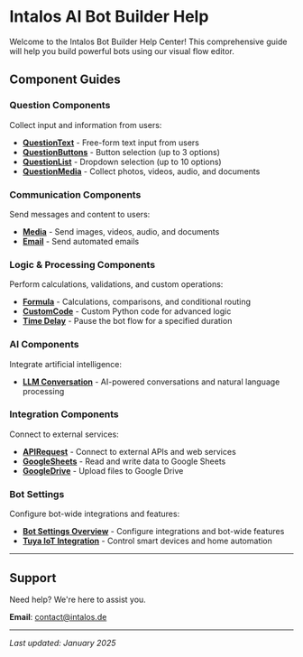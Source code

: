 # Intalos AI Bot Builder Help

Welcome to the Intalos Bot Builder Help Center! This comprehensive guide will help you build powerful bots using our visual flow editor.

## Component Guides

### Question Components
Collect input and information from users:

- [**QuestionText**](question-text.md) - Free-form text input from users
- [**QuestionButtons**](question-buttons.md) - Button selection (up to 3 options)
- [**QuestionList**](question-list.md) - Dropdown selection (up to 10 options)
- [**QuestionMedia**](question-media.md) - Collect photos, videos, audio, and documents

### Communication Components
Send messages and content to users:

- [**Media**](media.md) - Send images, videos, audio, and documents
- [**Email**](email.md) - Send automated emails

### Logic & Processing Components
Perform calculations, validations, and custom operations:

- [**Formula**](formula.md) - Calculations, comparisons, and conditional routing
- [**CustomCode**](custom-code.md) - Custom Python code for advanced logic
- [**Time Delay**](time-delay.md) - Pause the bot flow for a specified duration

### AI Components
Integrate artificial intelligence:

- [**LLM Conversation**](llm-conversation.md) - AI-powered conversations and natural language processing

### Integration Components
Connect to external services:

- [**APIRequest**](api-request.md) - Connect to external APIs and web services
- [**GoogleSheets**](google-sheets.md) - Read and write data to Google Sheets
- [**GoogleDrive**](google-drive.md) - Upload files to Google Drive

### Bot Settings
Configure bot-wide integrations and features:

- [**Bot Settings Overview**](bot-settings.md) - Configure integrations and bot-wide features
- [**Tuya IoT Integration**](tuya-integration.md) - Control smart devices and home automation

---

## Support

Need help? We're here to assist you.

**Email**: contact@intalos.de

---

*Last updated: January 2025*
